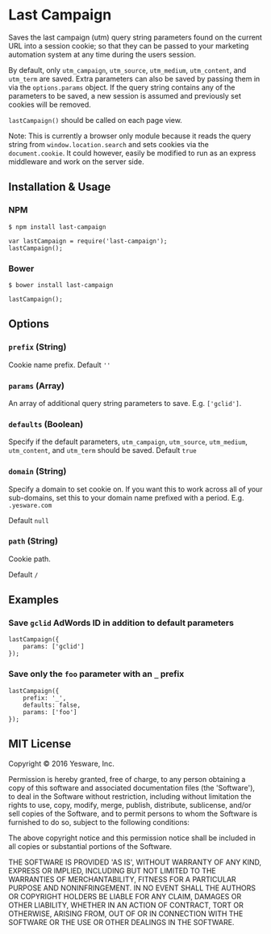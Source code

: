 # Last Campaign

Saves the last campaign (utm) query string parameters found on the current URL into a session cookie; so that they can be passed to your marketing automation system at any time during the users session.

By default, only `utm_campaign`, `utm_source`, `utm_medium`, `utm_content`, and `utm_term` are saved. Extra parameters can also be saved by passing them in via the `options.params` object. If the query string contains any of the parameters to be saved, a new session is assumed and previously set cookies will be removed.

`lastCampaign()` should be called on each page view.

Note: This is currently a browser only module because it reads the query string from `window.location.search` and sets cookies via the `document.cookie`. It could however, easily be modified to run as an express middleware and work on the server side.

## Installation & Usage

### NPM
`$ npm install last-campaign`

```
var lastCampaign = require('last-campaign');
lastCampaign();
```

### Bower
`$ bower install last-campaign`

```
lastCampaign();
```

## Options

### `prefix` (String)

Cookie name prefix. Default `''`

### `params` (Array)

An array of additional query string parameters to save. E.g. `['gclid']`.

### `defaults` (Boolean)

Specify if the default parameters, `utm_campaign`, `utm_source`, `utm_medium`, `utm_content`, and `utm_term` should be saved. Default `true`

### `domain` (String)

Specify a domain to set cookie on. If you want this to work across all of your sub-domains, set this to your domain name prefixed with a period. E.g. `.yesware.com`

Default `null`

### `path` (String)

Cookie path.

Default `/`

## Examples

### Save `gclid` AdWords ID in addition to default parameters
```
lastCampaign({
    params: ['gclid']
});
```

### Save only the `foo` parameter with an `_` prefix
```
lastCampaign({
    prefix: '_',
    defaults: false,
    params: ['foo']
});
```

## MIT License

Copyright © 2016 Yesware, Inc.

Permission is hereby granted, free of charge, to any person obtaining a copy of this software and associated documentation files (the 'Software'), to deal in the Software without restriction, including without limitation the rights to use, copy, modify, merge, publish, distribute, sublicense, and/or sell copies of the Software, and to permit persons to whom the Software is furnished to do so, subject to the following conditions:

The above copyright notice and this permission notice shall be included in all copies or substantial portions of the Software.

THE SOFTWARE IS PROVIDED 'AS IS', WITHOUT WARRANTY OF ANY KIND, EXPRESS OR IMPLIED, INCLUDING BUT NOT LIMITED TO THE WARRANTIES OF MERCHANTABILITY, FITNESS FOR A PARTICULAR PURPOSE AND NONINFRINGEMENT. IN NO EVENT SHALL THE AUTHORS OR COPYRIGHT HOLDERS BE LIABLE FOR ANY CLAIM, DAMAGES OR OTHER LIABILITY, WHETHER IN AN ACTION OF CONTRACT,
TORT OR OTHERWISE, ARISING FROM, OUT OF OR IN CONNECTION WITH THE SOFTWARE OR THE USE OR OTHER DEALINGS IN THE SOFTWARE.
